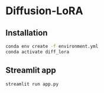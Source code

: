 # Diffusion-LoRA

## Installation

```bash
conda env create -f environment.yml
conda activate diff_lora
```

## Streamlit app

```bash
streamlit run app.py
```
